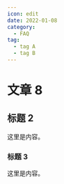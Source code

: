 ```yaml
---
icon: edit
date: 2022-01-08
category:
  - FAQ
tag:
  - tag A
  - tag B
---
```


# 文章 8

## 标题 2

这里是内容。

### 标题 3

这里是内容。
